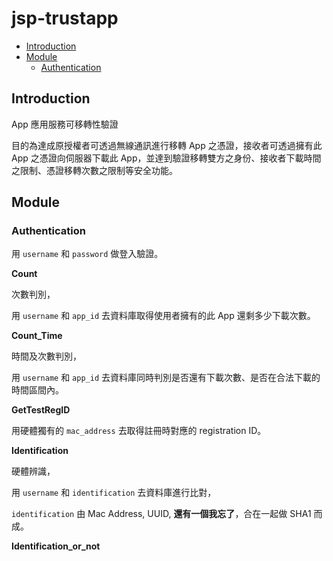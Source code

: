 # jsp-trustapp

* [Introduction](#introduction)
* [Module](#Module)
	* [Authentication](#Authentication)

<h2 id = "introduction">Introduction</h2>

App 應用服務可移轉性驗證

目的為達成原授權者可透過無線通訊進行移轉 App 之憑證，接收者可透過擁有此 App 之憑證向伺服器下載此 App，並達到驗證移轉雙方之身份、接收者下載時間之限制、憑證移轉次數之限制等安全功能。

<h2 id = "Module">Module</h2>

<h3 id = "Authentication">Authentication</h3>

用 `username` 和 `password` 做登入驗證。

**Count**

次數判別，

用 `username` 和 `app_id` 去資料庫取得使用者擁有的此 App 還剩多少下載次數。

**Count_Time**

時間及次數判別，

用 `username` 和 `app_id` 去資料庫同時判別是否還有下載次數、是否在合法下載的時間區間內。

**GetTestRegID**

用硬體獨有的 `mac_address` 去取得註冊時對應的 registration ID。

**Identification**

硬體辨識，

用 `username` 和 `identification` 去資料庫進行比對，

`identification` 由 Mac Address, UUID, **還有一個我忘了**，合在一起做 SHA1 而成。

**Identification_or_not**

